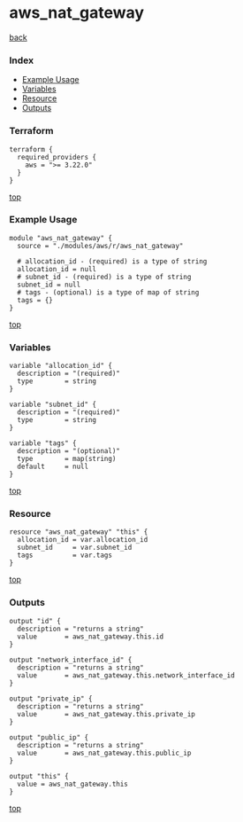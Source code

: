 # aws_nat_gateway
[back](../aws.md)
### Index
- [Example Usage](#example-usage)
- [Variables](#variables)
- [Resource](#resource)
- [Outputs](#outputs)
### Terraform
```hcl
terraform {
  required_providers {
    aws = ">= 3.22.0"
  }
}
```
[top](#index)
### Example Usage
```hcl
module "aws_nat_gateway" {
  source = "./modules/aws/r/aws_nat_gateway"

  # allocation_id - (required) is a type of string
  allocation_id = null
  # subnet_id - (required) is a type of string
  subnet_id = null
  # tags - (optional) is a type of map of string
  tags = {}
}
```
[top](#index)
### Variables
```hcl
variable "allocation_id" {
  description = "(required)"
  type        = string
}

variable "subnet_id" {
  description = "(required)"
  type        = string
}

variable "tags" {
  description = "(optional)"
  type        = map(string)
  default     = null
}
```
[top](#index)

### Resource
```hcl
resource "aws_nat_gateway" "this" {
  allocation_id = var.allocation_id
  subnet_id     = var.subnet_id
  tags          = var.tags
}
```
[top](#index)
### Outputs
```hcl
output "id" {
  description = "returns a string"
  value       = aws_nat_gateway.this.id
}

output "network_interface_id" {
  description = "returns a string"
  value       = aws_nat_gateway.this.network_interface_id
}

output "private_ip" {
  description = "returns a string"
  value       = aws_nat_gateway.this.private_ip
}

output "public_ip" {
  description = "returns a string"
  value       = aws_nat_gateway.this.public_ip
}

output "this" {
  value = aws_nat_gateway.this
}
```
[top](#index)
